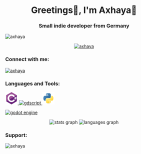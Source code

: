 <h1 align="center">Greetings👋, I'm Axhaya💜</h1>
<h3 align="center">Small indie developer from Germany</h3>

<p align="left"> <img src="https://komarev.com/ghpvc/?username=axhaya&label=Profile%20views&color=0e75b6&style=flat" alt="axhaya" /> </p>

<p align="center"> <a href="https://github.com/ryo-ma/github-profile-trophy"><img src="https://github-profile-trophy.vercel.app/?username=axhaya" alt="axhaya" /></a> </p>

<h3 align="left">Connect with me:</h3>
<p align="left">
<a href="https://www.leetcode.com/axhaya" target="blank"><img align="center" src="https://raw.githubusercontent.com/rahuldkjain/github-profile-readme-generator/master/src/images/icons/Social/leet-code.svg" alt="axhaya" height="30" width="40" /></a>
</p>

<h3 align="left">Languages and Tools:</h3>
<p align="left"> 
  <a href="https://www.w3schools.com/cs/" target="_blank" rel="noreferrer"> <img src="https://raw.githubusercontent.com/devicons/devicon/master/icons/csharp/csharp-original.svg" alt="csharp" width="40" height="40"/> </a> 
  <a href="https://docs.godotengine.org/en/stable/index.html" target="_blank" rel="noreferrer"> <img src="https://www.dockhunt.com/_next/image?url=https:%2F%2Fdockhunt-images.nyc3.cdn.digitaloceanspaces.com%2F907f145c-ed79-4114-b73e-fd8ef4ccab56&w=384&q=75" alt="gdscript" width="40" height="40"/> </a> 
  <a href="https://www.python.org" target="_blank" rel="noreferrer"> <img src="https://raw.githubusercontent.com/devicons/devicon/master/icons/python/python-original.svg" alt="python" width="40" height="40"/> </a> 
</p>

<p align="left">
  <a href="https://godotengine.org/" target="_blank" rel="noreferrer"> <img src="https://media.indiedb.com/images/engines/1/1/633/godot_logo_big.png" alt="godot engine" width="40" height="40"/> </a>
</p>



<div align="center">
  <img src="https://github-readme-stats.vercel.app/api?username=axhaya&hide_title=false&hide_rank=false&show_icons=true&include_all_commits=true&count_private=true&disable_animations=false&theme=dracula&locale=en&hide_border=false" height="150" alt="stats graph"  />
  <img src="https://github-readme-stats.vercel.app/api/top-langs?username=axhaya&locale=en&hide_title=false&layout=compact&card_width=320&langs_count=5&theme=dracula&hide_border=false" height="150" alt="languages graph"  />
</div>


<h3 align="left">Support:</h3>
<p><a href="https://ko-fi.com/axhaya"> <img align="left" src="https://cdn.ko-fi.com/cdn/kofi3.png?v=3" height="50" width="210" alt="axhaya" /></a></p><br><br>
